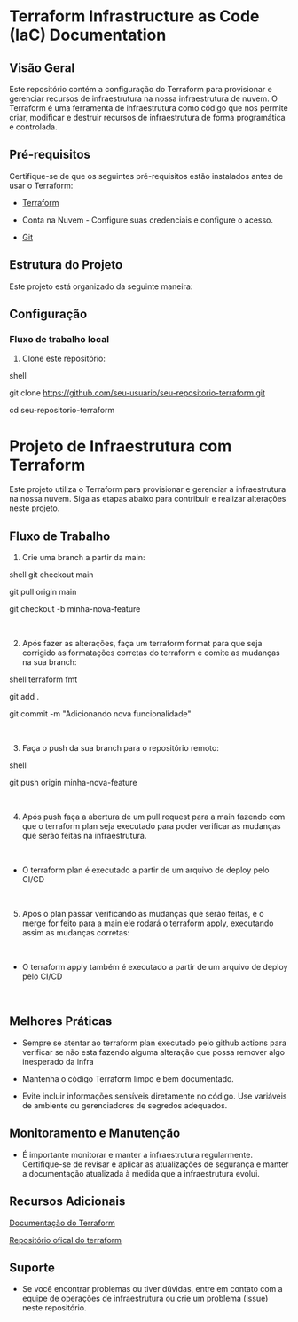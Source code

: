 # Terraform Infrastructure as Code (IaC) Documentation



## Visão Geral



Este repositório contém a configuração do Terraform para provisionar e gerenciar recursos de infraestrutura na nossa infraestrutura de nuvem. O Terraform é uma ferramenta de infraestrutura como código que nos permite criar, modificar e destruir recursos de infraestrutura de forma programática e controlada.



## Pré-requisitos



Certifique-se de que os seguintes pré-requisitos estão instalados antes de usar o Terraform:



- [Terraform](https://www.terraform.io/downloads.html)

- Conta na Nuvem - Configure suas credenciais e configure o acesso.

- [Git](https://git-scm.com/downloads)



## Estrutura do Projeto



Este projeto está organizado da seguinte maneira:




## Configuração



### Fluxo de trabalho local



1. Clone este repositório:



shell

git clone https://github.com/seu-usuario/seu-repositorio-terraform.git

cd seu-repositorio-terraform

  


# Projeto de Infraestrutura com Terraform



Este projeto utiliza o Terraform para provisionar e gerenciar a infraestrutura na nossa nuvem. Siga as etapas abaixo para contribuir e realizar alterações neste projeto.



## Fluxo de Trabalho



1. Crie uma branch a partir da main:



shell
git checkout main

git pull origin main

git checkout -b minha-nova-feature

<br />

2. Após fazer as alterações, faça um terraform format para que seja corrigido as formatações corretas do terraform e comite as mudanças na sua branch:



shell
terraform fmt

git add .

git commit -m  "Adicionando nova funcionalidade"
  
<br />

3. Faça o push da sua branch para o repositório remoto:



shell

git push origin minha-nova-feature

  
<br />

4. Após push faça a abertura de um pull request para a main fazendo com que o terraform plan seja executado para poder verificar as mudanças que serão feitas na infraestrutura.

  <br />

- O terraform plan é executado a partir de um arquivo de deploy pelo CI/CD

  <br />

5. Após o plan passar verificando as mudanças que serão feitas, e o merge for feito para a main ele rodará o terraform apply, executando assim as mudanças corretas:

  <br />

- O terraform apply também é executado a partir de um arquivo de deploy pelo CI/CD

  <br />


## Melhores Práticas


-  Sempre se atentar ao terraform plan executado pelo github actions para verificar se não esta fazendo alguma alteração que possa remover algo inesperado da infra
- Mantenha o código Terraform limpo e bem documentado.



- Evite incluir informações sensíveis diretamente no código. Use variáveis de ambiente ou gerenciadores de segredos adequados.



## Monitoramento e Manutenção



- É importante monitorar e manter a infraestrutura regularmente. Certifique-se de revisar e aplicar as atualizações de segurança e manter a documentação atualizada à medida que a infraestrutura evolui.



## Recursos Adicionais



[Documentação do Terraform](https://developer.hashicorp.com/terraform/docs)

[Repositório ofical do terraform](https://github.com/hashicorp/terraform/tree/main)


## Suporte



- Se você encontrar problemas ou tiver dúvidas, entre em contato com a equipe de operações de infraestrutura ou crie um problema (issue) neste repositório.